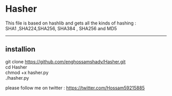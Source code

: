 # Hasher
This file is based on hashlib and gets all the kinds of hashing : <br />
SHA1 ,SHA224,SHA256, SHA384 , SHA256 and MD5

-------------------------------

## installion 

git clone https://github.com/enghossamshady/Hasher.git <br />
cd Hasher <br />
chmod +x hasher.py <br />
./hasher.py <br />



please follow me on twitter :   https://twitter.com/Hossam59215885
